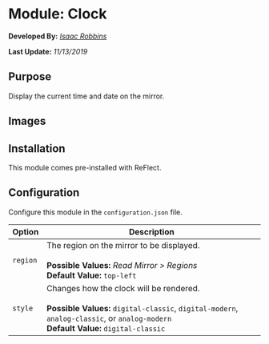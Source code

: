 # Module: Clock

**Developed By:** *[Isaac Robbins](https://github.com/MeAwesome)*

**Last Update:** *11/13/2019*

## Purpose

Display the current time and date on the mirror.

## Images



## Installation

This module comes pre-installed with ReFlect.

## Configuration

Configure this module in the `configuration.json` file.

| Option | Description
| ------ | ------
| `region` | The region on the mirror to be displayed. <br><br> **Possible Values:** *Read Mirror > Regions* <br> **Default Value:** `top-left`
| `style` | Changes how the clock will be rendered. <br><br> **Possible Values:** `digital-classic`, `digital-modern`, `analog-classic`, or `analog-modern` <br> **Default Value:** `digital-classic`

##
